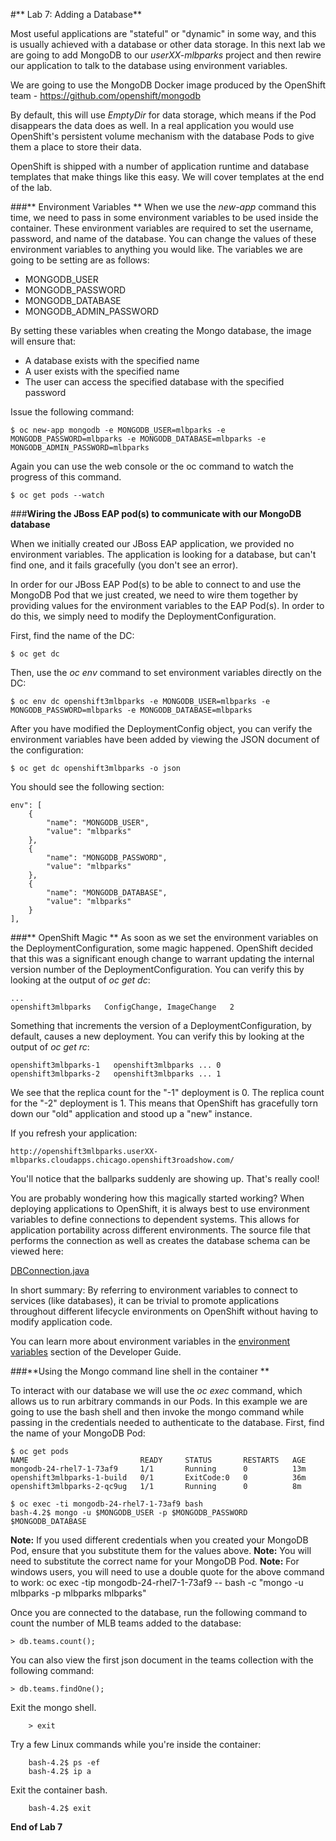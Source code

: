 #** Lab 7: Adding a Database**

Most useful applications are "stateful" or "dynamic" in some way, and this is
usually achieved with a database or other data storage. In this next lab we are
going to add MongoDB to our *userXX-mlbparks* project and then rewire our
application to talk to the database using environment variables.

We are going to use the MongoDB Docker image produced by the OpenShift team -
https://github.com/openshift/mongodb

By default, this will use *EmptyDir* for data storage, which means if the Pod
disappears the data does as well. In a real application you would use
OpenShift's persistent volume mechanism with the database Pods to give them a
place to store their data. 

OpenShift is shipped with a number of application runtime and database templates
that make things like this easy. We will cover templates at the end of the lab.

###** Environment Variables **
When we use the *new-app* command this time, we need to pass in some environment
variables to be used inside the container. These environment variables are
required to set the username, password, and name of the database. You can change
the values of these environment variables to anything you would like.  The
variables we are going to be setting are as follows:

- MONGODB_USER
- MONGODB_PASSWORD
- MONGODB_DATABASE
- MONGODB_ADMIN_PASSWORD

By setting these variables when creating the Mongo database, the image will
ensure that:

- A database exists with the specified name
- A user exists with the specified name
- The user can access the specified database with the specified password

Issue the following command:

	$ oc new-app mongodb -e MONGODB_USER=mlbparks -e MONGODB_PASSWORD=mlbparks -e MONGODB_DATABASE=mlbparks -e MONGODB_ADMIN_PASSWORD=mlbparks

Again you can use the web console or the oc command to watch the progress of this command.

	$ oc get pods --watch

###**Wiring the JBoss EAP pod(s) to communicate with our MongoDB database**

When we initially created our JBoss EAP application, we provided no environment
variables. The application is looking for a database, but can't find one, and it
fails gracefully (you don't see an error).

In order for our JBoss EAP Pod(s) to be able to connect to and use the MongoDB
Pod that we just created, we need to wire them together by providing values for
the environment variables to the EAP Pod(s).  In order to do this, we simply
need to modify the DeploymentConfiguration.

First, find the name of the DC:

	$ oc get dc

Then, use the *oc env* command to set environment variables directly on the DC:

	$ oc env dc openshift3mlbparks -e MONGODB_USER=mlbparks -e MONGODB_PASSWORD=mlbparks -e MONGODB_DATABASE=mlbparks

After you have modified the DeploymentConfig object, you can verify the environment variables have been added by viewing the JSON document of the configuration:

	$ oc get dc openshift3mlbparks -o json

You should see the following section:

	env": [
		{
			"name": "MONGODB_USER",
			"value": "mlbparks"
		},
		{
			"name": "MONGODB_PASSWORD",
			"value": "mlbparks"
		},
		{
			"name": "MONGODB_DATABASE",
			"value": "mlbparks"
		}
	],

###** OpenShift Magic **
As soon as we set the environment variables on the DeploymentConfiguration, some
magic happened. OpenShift decided that this was a significant enough change to
warrant updating the internal version number of the DeploymentConfiguration. You
can verify this by looking at the output of *oc get dc*:

    ...
    openshift3mlbparks   ConfigChange, ImageChange   2

Something that increments the version of a DeploymentConfiguration, by default,
causes a new deployment. You can verify this by looking at the output of *oc get
rc*:

    openshift3mlbparks-1   openshift3mlbparks ... 0
    openshift3mlbparks-2   openshift3mlbparks ... 1

We see that the replica count for the "-1" deployment is 0. The replica count
for the "-2" deployment is 1. This means that OpenShift has gracefully torn down
our "old" application and stood up a "new" instance.

If you refresh your application:

    http://openshift3mlbparks.userXX-mlbparks.cloudapps.chicago.openshift3roadshow.com/

You'll notice that the ballparks suddenly are showing up. That's really cool!

You are probably wondering how this magically started working?  When deploying
applications to OpenShift, it is always best to use environment variables to
define connections to dependent systems.  This allows for application
portability across different environments.  The source file that performs the
connection as well as creates the database schema can be viewed here:

[DBConnection.java](https://github.com/bkoz/openshift3mlbparks/blob/master/src/main/java/org/openshift/mlbparks/mongo/DBConnection.java)

In short summary: By referring to environment variables to connect to services
(like databases), it can be trivial to promote applications throughout different
lifecycle environments on OpenShift without having to modify application code.

You can learn more about environment variables in the [environment
variables](https://docs.openshift.com/enterprise/3.0/dev_guide/environment_variables.html)
section of the Developer Guide.

###**Using the Mongo command line shell in the container **

To interact with our database we will use the *oc exec* command, which allows us
to run arbitrary commands in our Pods. In this example we are going to use the
bash shell and then invoke the mongo command while passing in the credentials
needed to authenticate to the database. First, find the name of your MongoDB
Pod:

    $ oc get pods
    NAME                         READY     STATUS       RESTARTS   AGE
    mongodb-24-rhel7-1-73af9     1/1       Running      0          13m
    openshift3mlbparks-1-build   0/1       ExitCode:0   0          36m
    openshift3mlbparks-2-qc9ug   1/1       Running      0          8m

    $ oc exec -ti mongodb-24-rhel7-1-73af9 bash 
    bash-4.2$ mongo -u $MONGODB_USER -p $MONGODB_PASSWORD $MONGODB_DATABASE

**Note:** If you used different credentials when you created your MongoDB Pod, ensure that you substitute them for the values above.
**Note:** You will need to substitute the correct name for your MongoDB Pod.
**Note:** For windows users, you will need to use a double quote for the above command to work: oc exec -tip mongodb-24-rhel7-1-73af9  -- bash -c "mongo -u mlbparks -p mlbparks mlbparks"

Once you are connected to the database, run the following command to count the number of MLB teams added to the database:

	> db.teams.count();

You can also view the first json document in the teams collection with the following command:

	> db.teams.findOne();

Exit the mongo shell.

        > exit

Try a few Linux commands while you're inside the container:

        bash-4.2$ ps -ef
        bash-4.2$ ip a
        
Exit the container bash.
        
        bash-4.2$ exit

**End of Lab 7**
